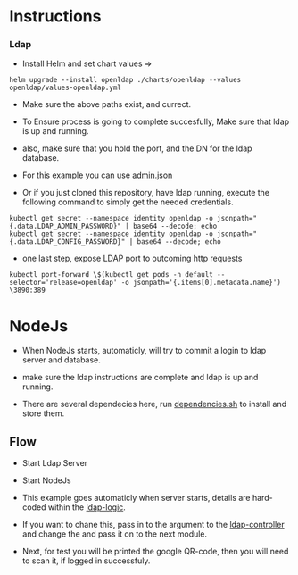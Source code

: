 # Instructions

### Ldap
* Install Helm and set chart values => 

```
helm upgrade --install openldap ./charts/openldap --values openldap/values-openldap.yml
```
* Make sure the above paths exist, and currect.

* To Ensure process is going to complete succesfully, Make sure that ldap is up and running.
* also, make sure that you hold the port, and the DN for the ldap database.
* For this example you can use [admin.json](https://github.com/Shachar297/Ldap-GoogleAuth/tree/master/server/enviorenment)
* Or if you just cloned this repository, have ldap running, execute the following command to simply get the needed credentials.
```
kubectl get secret --namespace identity openldap -o jsonpath="{.data.LDAP_ADMIN_PASSWORD}" | base64 --decode; echo
kubectl get secret --namespace identity openldap -o jsonpath="{.data.LDAP_CONFIG_PASSWORD}" | base64 --decode; echo
```
* one last step, expose LDAP port to outcoming http requests
```
kubectl port-forward \$(kubectl get pods -n default --selector='release=openldap' -o jsonpath='{.items[0].metadata.name}') \3890:389
```

# NodeJs

* When NodeJs starts, automaticly, will try to commit a login to ldap server and database.
* make sure the ldap instructions are complete and ldap is up and running.

* There are several dependecies here, run [dependencies.sh](./dependencies.sh) to install and store them.



## Flow

* Start Ldap Server
* Start NodeJs

* This example goes automaticly when server starts, details are hard-coded within the [ldap-logic](../logic/ldap-logic.js).
* If you want to chane this, pass in to the argument to the [ldap-controller](../controllers/ldap-contoller.js) and change the and pass it on to the next module.

* Next, for test you will be printed the google QR-code, then you will need to scan it, if logged in successfuly.

